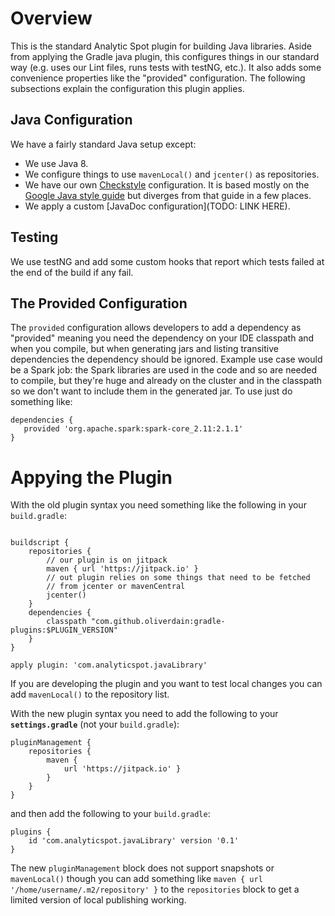 # Overview

This is the standard Analytic Spot plugin for building Java libraries. Aside from applying the Gradle java plugin, 
this configures things in our standard way (e.g. uses our Lint files, runs tests with testNG, etc.). It also adds 
some convenience properties like the "provided" configuration. The following subsections explain the configuration 
this plugin applies.

## Java Configuration

We have a fairly standard Java setup except:

* We use Java 8.
* We configure things to use `mavenLocal()` and `jcenter()` as repositories.
* We have our own [Checkstyle](http://checkstyle.sourceforge.net/) configuration. It is based mostly on the [Google 
Java style guide](https://google.github.io/styleguide/javaguide.html) but diverges from that guide in a few places.
* We apply a custom [JavaDoc configuration](TODO: LINK HERE).

## Testing

We use testNG and add some custom hooks that report which tests failed at the end of the build if any fail.

## The Provided Configuration

The `provided` configuration allows developers to add a dependency as "provided" meaning you need the dependency on
your IDE classpath and when you compile, but when generating jars and listing transitive dependencies the dependency
should be ignored. Example use case would be a Spark job: the Spark libraries are used in the code and so are needed to
compile, but they're huge and already on the cluster and in the classpath so we don't want to include them in the
generated jar. To use just do something like:

```
dependencies {
   provided 'org.apache.spark:spark-core_2.11:2.1.1'
}
```


# Appying the Plugin

With the old plugin syntax you need something like the following in your
`build.gradle`:

```

buildscript {
    repositories {
        // our plugin is on jitpack
        maven { url 'https://jitpack.io' }
        // out plugin relies on some things that need to be fetched
        // from jcenter or mavenCentral
        jcenter()
    }
    dependencies {
        classpath "com.github.oliverdain:gradle-plugins:$PLUGIN_VERSION"
    }
}

apply plugin: 'com.analyticspot.javaLibrary'
```

If you are developing the plugin and you want to test local changes you can
add `mavenLocal()` to the repository list.

With the new plugin syntax you need to add the following to your **`settings.gradle`** (not your `build.gradle`):

```
pluginManagement {
    repositories {
        maven {
            url 'https://jitpack.io' }
        }
    }
}

```

and then add the following to your `build.gradle`:

```
plugins {
    id 'com.analyticspot.javaLibrary' version '0.1'
}
```

The new `pluginManagement` block does not support snapshots or `mavenLocal()` though you can add something like
`maven { url '/home/username/.m2/repository' }` to the `repositories` block to get a limited version of local 
publishing working.

